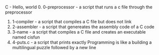 C - Hello, world
0. 0-preprocessor - a script that runs a c file through the preprocessor
1. 1-compiler - a script that compiles a C file but does not link
2. 2-assembler - a script that genereates the assembly code of a C code
3. 3-name - a script that compiles a C file and creates an executable named cisfun
4. 4-puts.c - a script that prints exactly Programming is like a building a multilingual puzzle followed by a new line
